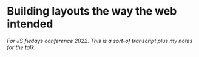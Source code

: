 # Building layouts the way the web intended

*For JS fwdays conference 2022. This is a sort-of transcript plus my notes for the talk.*
